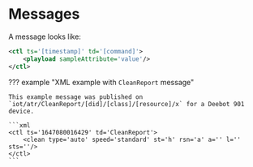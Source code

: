 # Messages

A message looks like:

```xml
<ctl ts='[timestamp]' td='[command]'>
    <playload sampleAttribute='value'/>
</ctl>
```

??? example "XML example with `CleanReport` message"

    This example message was published on `iot/atr/CleanReport/[did]/[class]/[resource]/x` for a Deebot 901 device.

    ```xml
    <ctl ts='1647080016429' td='CleanReport'>
        <clean type='auto' speed='standard' st='h' rsn='a' a='' l='' sts=''/>
    </ctl>
    ```
